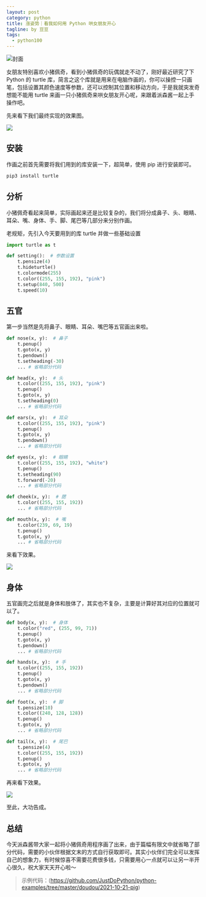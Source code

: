 ```yaml
---
layout: post
category: python
title: 涨姿势｜看我如何用 Python 哄女朋友开心
tagline: by 豆豆
tags: 
  - python100
---
```


![封面](https://raw.githubusercontent.com/JustDoPython/justdopython.github.io/master/assets/images/2021/10/pig/001.jpg)

女朋友特别喜欢小猪佩奇，看到小猪佩奇的玩偶就走不动了，刚好最近研究了下 Python 的 turtle 库，简言之这个库就是用来在电脑作画的，你可以操控一只画笔，包括设置其颜色速度等参数，还可以控制其位置和移动方向，于是我就突发奇想能不能用 turtle 来画一只小猪佩奇来哄女朋友开心呢，来跟着派森酱一起上手操作吧。

<!--more-->

先来看下我们最终实现的效果图。

![](https://raw.githubusercontent.com/JustDoPython/justdopython.github.io/master/assets/images/2021/10/pig/002.gif)

## 安装

作画之前首先需要将我们用到的库安装一下，超简单，使用 pip 进行安装即可。

```python
pip3 install turtle
```

## 分析

小猪佩奇看起来简单，实际画起来还是比较复杂的，我们将分成鼻子、头、眼睛、耳朵、嘴、身体、手、脚、尾巴等几部分来分别作画。

老规矩，先引入今天要用到的库 turtle 并做一些基础设置

```python
import turtle as t

def setting():  # 参数设置
    t.pensize(4)
    t.hideturtle()
    t.colormode(255)
    t.color((255, 155, 192), "pink")
    t.setup(840, 500)
    t.speed(10)
```

## 五官

第一步当然是先将鼻子、眼睛、耳朵、嘴巴等五官画出来啦。

```python
def nose(x, y):  # 鼻子
    t.penup()
    t.goto(x, y)
    t.pendown()
    t.setheading(-30)
    ... # 省略部分代码

def head(x, y):  # 头
    t.color((255, 155, 192), "pink")
    t.penup()
    t.goto(x, y)
    t.setheading(0)
    ... # 省略部分代码

def ears(x, y):  # 耳朵
    t.color((255, 155, 192), "pink")
    t.penup()
    t.goto(x, y)
    t.pendown()
    ... # 省略部分代码

def eyes(x, y):  # 眼睛
    t.color((255, 155, 192), "white")
    t.penup()
    t.setheading(90)
    t.forward(-20)
    ... # 省略部分代码

def cheek(x, y):  # 腮
    t.color((255, 155, 192))
    ... # 省略部分代码

def mouth(x, y):  # 嘴
    t.color(239, 69, 19)
    t.penup()
    t.goto(x, y)
    ... # 省略部分代码
```
来看下效果。

![](https://raw.githubusercontent.com/JustDoPython/justdopython.github.io/master/assets/images/2021/10/pig/003.png)

## 身体

五官画完之后就是身体和肢体了，其实也不复杂，主要是计算好其对应的位置就可以了。

```python
def body(x, y):  # 身体
    t.color("red", (255, 99, 71))
    t.penup()
    t.goto(x, y)
    t.pendown()
    ... # 省略部分代码

def hands(x, y):  # 手
    t.color((255, 155, 192))
    t.penup()
    t.goto(x, y)
    t.pendown()
    ... # 省略部分代码

def foot(x, y):  # 脚
    t.pensize(10)
    t.color((240, 128, 128))
    t.penup()
    t.goto(x, y)    
    ... # 省略部分代码

def tail(x, y):  # 尾巴
    t.pensize(4)
    t.color((255, 155, 192))
    t.penup()
    t.goto(x, y)    
    ... # 省略部分代码
```
再来看下效果。

![](https://raw.githubusercontent.com/JustDoPython/justdopython.github.io/master/assets/images/2021/10/pig/004.png)

至此，大功告成。

## 总结

今天派森酱带大家一起将小猪佩奇用程序画了出来，由于篇幅有限文中就省略了部分代码，需要的小伙伴根据文末的方式自行获取即可。其实小伙伴们完全可以发挥自己的想象力，有时候惊喜不需要花费很多钱，只需要用心一点就可以让另一半开心很久，祝大家天天开心啦～

> 示例代码：(https://github.com/JustDoPython/python-examples/tree/master/doudou/2021-10-21-pig)





